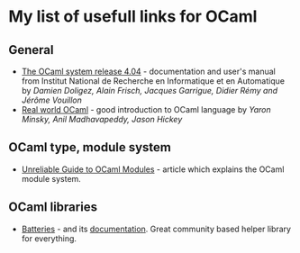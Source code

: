 # My list of usefull links for OCaml

## General

  - [The OCaml system release 4.04](https://caml.inria.fr/pub/docs/manual-ocaml/index.html) - documentation and user's manual from Institut National de Recherche en Informatique et en Automatique by *Damien Doligez, Alain Frisch, Jacques Garrigue, Didier Rémy and Jérôme Vouillon*
  - [Real world OCaml](https://realworldocaml.org/v1/en/html/prologue.html) - good introduction to OCaml language by *Yaron Minsky, Anil Madhavapeddy, Jason Hickey*

## OCaml type, module system

  - [Unreliable Guide to OCaml Modules](http://lambdafoo.com/blog/2015/05/15/unreliable-guide-to-ocaml-modules/) - article which explains the OCaml module system.

## OCaml libraries

 - [Batteries](https://github.com/ocaml-batteries-team/batteries-included/wiki) - and its [documentation](http://ocaml-batteries-team.github.io/batteries-included/hdoc2/). Great community based helper library for everything.